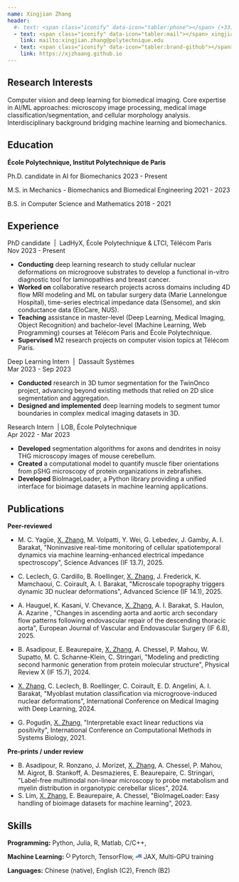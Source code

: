 ```yaml
---
name: Xingjian Zhang
header:
  #- text: <span class="iconify" data-icon="tabler:phone"></span> (+33) 663899163
  - text: <span class="iconify" data-icon="tabler:mail"></span> xingjian.zhang@polytechnique.edu
    link: mailto:xingjian.zhang@polytechnique.edu
  - text: <span class="iconify" data-icon="tabler:brand-github"></span> @xjzhaang
    link: https://xjzhaang.github.io
---
```


## Research Interests
Computer vision and deep learning for biomedical imaging. Core expertise in AI/ML approaches: microscopy image processing, medical image classification/segmentation, and cellular morphology analysis. Interdisciplinary background bridging machine learning and biomechanics.

## Education
<strong class="job-title">École Polytechnique, Institut Polytechnique de Paris</strong>

Ph.D. candidate in AI for Biomechanics 
  <span class="date-right">2023 - Present</span></div>

M.S. in Mechanics - Biomechanics and Biomedical Engineering
  <span class="date-right">2021 - 2023</span></div>

B.S. in Computer Science and Mathematics
  <span class="date-right">2018 - 2021</span></div>

## Experience

<div class="job-section">
<div class="job-header">
            <div class="job-title">PhD candidate <span style="font-weight: normal;">&nbsp;|&nbsp;</span> <span class="company-name"> LadHyX, École Polytechnique & LTCI, Télécom Paris</span></div>
            <span class="date-right">Nov 2023 - Present</span>
 </div>


- **Conducting** deep learning research to study cellular nuclear deformations on microgroove substrates to develop a functional in-vitro diagnostic tool for laminopathies and breast cancer.
- **Worked on** collaborative research projects across domains including 4D flow MRI modeling and ML on tabular surgery data (Marie Lannelongue Hospital), time-series electrical impedance data (Sensome), and skin conductance data (EloCare, NUS).
- **Teaching** assistance in master-level (Deep Learning, Medical Imaging, Object Recognition) and bachelor-level (Machine Learning, Web Programming) courses at Télécom Paris and École Polytechnique.
- **Supervised** M2 research projects on computer vision topics at Télécom Paris.
</div>

<div class="job-section">
    <div class="job-header">
        <div class="job-title">Deep Learning Intern <span style="font-weight: normal;">&nbsp;|&nbsp;</span> <span class="company-name">Dassault Systèmes</span></div>
        <span class="date-right">Mar 2023 - Sep 2023</span>
    </div>

- **Conducted**  research in 3D tumor segmentation for the TwinOnco project, advancing beyond existing methods that relied on 2D slice segmentation and aggregation.
- **Designed and implemented**  deep learning models to segment tumor boundaries in complex medical imaging datasets in 3D.
</div>

<div class="job-section">
  <div class="job-header">
        <div class="job-title">Research Intern <span style="font-weight: normal;">&nbsp;|&nbsp;</span><span class="company-name">LOB, École Polytechnique </span></div>
        <span class="date-right">Apr 2022 - Mar 2023</span>
  </div>

- **Developed**  segmentation algorithms for axons and dendrites in noisy THG microscopy images of mouse cerebellum.
- **Created** a computational model to quantify muscle fiber orientations from pSHG microscopy of protein organizations in zebrafishes.
- **Developed** BioImageLoader, a Python library providing a unified interface for bioimage datasets in machine learning applications.
</div>

<div class="publications-section">

## Publications
<strong class="job-title">Peer-reviewed</strong>

- M. C. Yagüe, <u>X. Zhang</u>, M. Volpatti, Y. Wei, G. Lebedev, J. Gamby, A. I. Barakat, "Noninvasive real-time monitoring of cellular spatiotemporal dynamics via machine learning-enhanced electrical impedance spectroscopy", <span class="conference">Science Advances (IF 13.7)</span>, 2025.

-  C. Leclech, G. Cardillo, B. Roellinger, <u>X. Zhang</u>,  J. Frederick, K. Mamchaoui, C. Coirault, A. I. Barakat, "Microscale topography triggers dynamic 3D nuclear deformations", <span class="conference">Advanced Science (IF 14.1)</span>, 2025.

- A. Hauguel, K. Kasani, V. Chevance, <u>X. Zhang</u>, A. I. Barakat, S. Haulon, A. Azarine , "Changes in ascending aorta and aortic arch secondary flow patterns following endovascular repair of the descending thoracic aorta", <span class="conference">European Journal of Vascular and Endovascular Surgery (IF 6.8)</span>, 2025.

- B. Asadipour,  E. Beaurepaire, <u>X. Zhang</u>, A. Chessel, P. Mahou, W. Supatto, M. C. Schanne-Klein, C. Stringari, "Modeling and predicting second harmonic generation from protein molecular structure", <span class="conference">Physical Review X (IF 15.7)</span>, 2024. 

- <u>X. Zhang</u>, C. Leclech, B. Roellinger, C. Coirault, E. D. Angelini, A. I. Barakat, "Myoblast mutation classification via microgroove-induced nuclear deformations", <span class="conference"> International Conference on Medical Imaging with Deep Learning</span>, 2024.

- G. Pogudin, <u>X. Zhang</u>, "Interpretable exact linear reductions via positivity", 
<span class="conference">International Conference on Computational Methods in Systems Biology</span>, 2021.


<strong class="job-title">Pre-prints / under review</strong>

- B. Asadipour, R. Ronzano, J. Morizet, <u>X. Zhang</u>, A. Chessel, P. Mahou, M. Aigrot, B. Stankoff, A. Desmazieres, E. Beaurepaire, C. Stringari, "Label-free multimodal non-linear microscopy to probe metabolism and myelin distribution in organotypic cerebellar slices", 2024.
- S. Lim, <u>X. Zhang</u>, E. Beaurepaire, A. Chessel, "BioImageLoader: Easy handling of bioimage datasets for machine learning", 2023.

</div>



## Skills

**Programming:** <span class="iconify" data-icon="vscode-icons:file-type-python"></span> Python, <span class="iconify" data-icon="vscode-icons:file-type-julia"></span> Julia, <span class="iconify" data-icon="vscode-icons:file-type-r"></span> R, <span class="iconify" data-icon="vscode-icons:file-type-matlab"></span> Matlab, <span class="iconify" data-icon="vscode-icons:file-type-cpp"></span> C/C++, 

**Machine Learning:** <svg xmlns="http://www.w3.org/2000/svg" width="1em" height="1em" viewBox="0 0 30 30" style="display: inline"><path fill="currentColor" d="M12.005 0L4.952 7.053a9.865 9.865 0 0 0 0 14.022a9.866 9.866 0 0 0 14.022 0c3.984-3.9 3.986-10.205.085-14.023l-1.744 1.743c2.904 2.905 2.904 7.634 0 10.538s-7.634 2.904-10.538 0s-2.904-7.634 0-10.538l4.647-4.646l.582-.665zm3.568 3.899a1.327 1.327 0 0 0-1.327 1.327a1.327 1.327 0 0 0 1.327 1.328A1.327 1.327 0 0 0 16.9 5.226A1.327 1.327 0 0 0 15.573 3.9z"/></svg>Pytorch, <span class="iconify" data-icon="devicon:tensorflow"></span> TensorFlow, <svg xmlns="http://www.w3.org/2000/svg" width="1em" height="1em" viewBox="0 0 451 260.81" style="display: inline"><defs><style>.cls-1{fill:#5e97f6;}.cls-1,.cls-2,.cls-3,.cls-4,.cls-5,.cls-6,.cls-7,.cls-8,.cls-9{stroke:#dce0df;stroke-linejoin:round;}.cls-2{fill:#2a56c6;}.cls-3{fill:#00796b;}.cls-4{fill:#3367d6;}.cls-5{fill:#26a69a;}.cls-6{fill:#9c27b0;}.cls-7{fill:#6a1b9a;}.cls-8{fill:#00695c;}.cls-9{fill:#ea80fc;}</style></defs><g><g><polygon class="cls-1" points="50.5 130.4 25.5 173.71 75.5 173.71 100.5 130.4 50.5 130.4"/><polygon class="cls-1" points="0.5 217.01 25.5 173.71 75.5 173.71 50.5 217.01 0.5 217.01"/><polygon class="cls-1" points="125.5 173.71 75.5 173.71 50.5 217.01 100.5 217.01 125.5 173.71"/><polygon class="cls-1" points="175.5 173.71 125.5 173.71 100.5 217.01 150.5 217.01 175.5 173.71"/><polygon class="cls-1" points="150.5 130.4 125.5 173.71 175.5 173.71 200.5 130.4 150.5 130.4"/><polygon class="cls-1" points="175.5 87.1 150.5 130.4 200.5 130.4 225.5 87.1 175.5 87.1"/><polygon class="cls-1" points="200.5 43.8 175.5 87.1 225.5 87.1 250.5 43.8 200.5 43.8"/><polygon class="cls-1" points="225.5 0.5 200.5 43.8 250.5 43.8 275.5 0.5 225.5 0.5"/><polygon class="cls-2" points="0.5 217.01 25.5 260.31 75.5 260.31 50.5 217.01 0.5 217.01"/><polygon class="cls-2" points="125.5 260.31 75.5 260.31 50.5 217.01 100.5 217.01 125.5 260.31"/><polygon class="cls-2" points="175.5 260.31 125.5 260.31 100.5 217.01 150.5 217.01 175.5 260.31"/><polygon class="cls-3" points="200.5 217.01 175.5 173.71 150.5 217.01 175.5 260.31 200.5 217.01"/><polygon class="cls-3" points="250.5 130.4 225.5 87.1 200.5 130.4 250.5 130.4"/><polygon class="cls-3" points="250.5 43.8 225.5 87.1 250.5 130.4 275.5 87.1 250.5 43.8"/><polygon class="cls-4" points="125.5 173.71 100.5 130.4 75.5 173.71 125.5 173.71"/><polygon class="cls-5" points="250.5 130.4 200.5 130.4 175.5 173.71 225.5 173.71 250.5 130.4"/><polygon class="cls-5" points="300.5 130.4 250.5 130.4 225.5 173.71 275.5 173.71 300.5 130.4"/><polygon class="cls-6" points="350.5 43.8 325.5 0.5 300.5 43.8 325.5 87.1 350.5 43.8"/><polygon class="cls-6" points="375.5 87.1 350.5 43.8 325.5 87.1 350.5 130.4 375.5 87.1"/><polygon class="cls-6" points="400.5 130.4 375.5 87.1 350.5 130.4 375.5 173.71 400.5 130.4"/><polygon class="cls-6" points="425.5 173.71 400.5 130.4 375.5 173.71 400.5 217.01 425.5 173.71"/><polygon class="cls-6" points="450.5 217.01 425.5 173.71 400.5 217.01 425.5 260.31 450.5 217.01"/><polygon class="cls-6" points="425.5 0.5 400.5 43.8 425.5 87.1 450.5 43.8 425.5 0.5"/><polygon class="cls-6" points="375.5 87.1 400.5 43.8 425.5 87.1 400.5 130.4 375.5 87.1"/><polygon class="cls-6" points="350.5 130.4 325.5 173.71 350.5 217.01 375.5 173.71 350.5 130.4"/><polygon class="cls-6" points="325.5 260.31 300.5 217.01 325.5 173.71 350.5 217.01 325.5 260.31"/><polygon class="cls-7" points="275.5 260.31 250.5 217.01 300.5 217.01 325.5 260.31 275.5 260.31"/><polygon class="cls-8" points="225.5 173.71 175.5 173.71 200.5 217.01 250.5 217.01 225.5 173.71"/><polygon class="cls-8" points="275.5 173.71 225.5 173.71 250.5 217.01 275.5 173.71"/><polygon class="cls-8" points="275.5 87.1 300.5 130.4 350.5 130.4 325.5 87.1 275.5 87.1"/><polygon class="cls-8" points="300.5 43.8 250.5 43.8 275.5 87.1 325.5 87.1 300.5 43.8"/><polygon class="cls-8" points="425.5 260.31 400.5 217.01 350.5 217.01 375.5 260.31 425.5 260.31"/><polygon class="cls-8" points="375.5 173.71 350.5 217.01 400.5 217.01 375.5 173.71"/><polygon class="cls-9" points="325.5 0.5 275.5 0.5 250.5 43.8 300.5 43.8 325.5 0.5"/><polygon class="cls-9" points="325.5 173.71 275.5 173.71 250.5 217.01 300.5 217.01 325.5 173.71"/><polygon class="cls-9" points="350.5 130.4 300.5 130.4 275.5 173.71 325.5 173.71 350.5 130.4"/><polygon class="cls-9" points="425.5 0.5 375.5 0.5 350.5 43.8 400.5 43.8 425.5 0.5"/><polygon class="cls-9" points="375.5 87.1 350.5 43.8 400.5 43.8 375.5 87.1"/></g></g></svg> JAX, Multi-GPU training


<!-- **Imaging Software:** ImageJ/FIJI, ParaView, CellProfiler, Imaris, NIS-Elements, 3D Slicer -->

**Languages:** Chinese (native), English (C2), French (B2)

<!-- 
## Awards 

PhD Full Fellowship from École Polytechnique, IP Paris

Master's Scholarship from École Polytechnique, IP Paris -->

